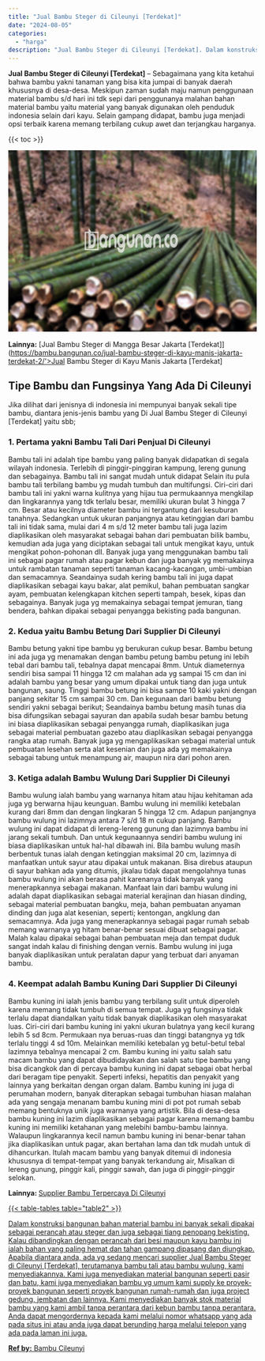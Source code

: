 ```yaml
---
title: "Jual Bambu Steger di Cileunyi [Terdekat]"
date: "2024-08-05"
categories: 
  - "harga"
description: "Jual Bambu Steger di Cileunyi [Terdekat]. Dalam konstruksi bangunan bahan material bambu ini banyak sekali dipakai sebagai perancah atau steger dan juga seba..."
---
```


**Jual Bambu Steger di Cileunyi \[Terdekat\]** – Sebagaimana yang kita ketahui bahwa bambu yakni tanaman yang bisa kita jumpai di banyak daerah khususnya di desa-desa. Meskipun zaman sudah maju namun penggunaan material bambu s/d hari ini tdk sepi dari penggunanya malahan bahan material bambu yaitu material yang banyak digunakan oleh penduduk indonesia selain dari kayu. Selain gampang didapat, bambu juga menjadi opsi terbaik karena memang terbilang cukup awet dan terjangkau harganya.

{{< toc >}}

![Jual Bambu Steger di Cileunyi [Terdekat]](/images/jual-bambu-tali-07.png)

**Lainnya:** [Jual Bambu Steger di Mangga Besar Jakarta \[Terdekat\]](https://bambu.bangunan.co/jual-bambu-steger-di-kayu-manis-jakarta-terdekat-2/'>Jual Bambu Steger di Kayu Manis Jakarta [Terdekat]</a></p>
<h2>Tipe Bambu dan Fungsinya Yang Ada Di Cileunyi</h2> Jika dilihat dari jenisnya di indonesia ini mempunyai banyak sekali tipe bambu, diantara jenis-jenis bambu yang Di Jual Bambu Steger di Cileunyi [Terdekat] yaitu sbb; <h3>1. Pertama yakni Bambu Tali Dari Penjual Di Cileunyi</h3> Bambu tali ini adalah tipe bambu yang paling banyak didapatkan di segala wilayah indonesia. Terlebih di pinggir-pinggiran kampung, lereng gunung dan sebagainya. Bambu tali ini sangat mudah untuk didapat Selain itu pula bambu tali terbilang bambu yg mudah tumbuh dan multifungsi. Ciri-ciri dari bambu tali ini yakni warna kulitnya yang hijau tua permukaannya mengkilap dan lingkarannya yang tdk terlalu besar, memiliki ukuran bulat 3 hingga 7 cm. Besar atau kecilnya diameter bambu ini tergantung dari kesuburan tanahnya. Sedangkan untuk ukuran panjangnya atau ketinggian dari bambu tali ini tidak sama, mulai dari 4 m s/d 12 meter bambu tali juga lazim diaplikasikan oleh masyarakat sebagai bahan dari pembuatan bilik bambu, kemudian ada juga yang diciptakan sebagai tali untuk mengikat kayu, untuk mengikat pohon-pohonan dll. Banyak juga yang menggunakan bambu tali ini sebagai pagar rumah atau pagar kebun dan juga banyak yg memakainya untuk rambatan tanaman seperti tanaman kacang-kacangan, umbi-umbian dan semacamnya. Seandainya sudah kering bambu tali ini juga dapat diaplikasikan sebagai kayu bakar, alat pemikul, bahan pembuatan sangkar ayam, pembuatan kelengkapan kitchen seperti tampah, besek, kipas dan sebagainya. Banyak juga yg memakainya sebagai tempat jemuran, tiang bendera, bahkan dipakai sebagai penyangga bekisting pada bangunan. <h3>2. Kedua yaitu Bambu Betung Dari Supplier Di Cileunyi</h3> Bambu betung yakni tipe bambu yg berukuran cukup besar. Bambu betung ini ada juga yg menamakan dengan bambu petung bambu petung ini lebih tebal dari bambu tali, tebalnya dapat mencapai 8mm. Untuk diameternya sendiri bisa sampai 11 hingga 12 cm malahan ada yg sampai 15 cm dan ini adalah bambu yang besar yang umum dipakai untuk tiang dan juga untuk bangunan, saung. Tinggi bambu betung ini bisa sampe 10 kaki yakni dengan panjang sekitar 15 cm sampai 30 cm. Dan kegunaan dari bambu betung sendiri yakni sebagai berikut; Seandainya bambu betung masih tunas dia bisa difungsikan sebagai sayuran dan apabila sudah besar bambu betung ini biasa diaplikasikan sebagai penyangga rumah, diaplikasikan juga sebagai material pembuatan gazebo atau diaplikasikan sebagai penyangga rangka atap rumah. Banyak juga yg mengaplikasikan sebagai material untuk pembuatan lesehan serta alat kesenian dan juga ada yg memakainya sebagai tabung untuk menampung air, maupun nira dari pohon aren. <h3>3. Ketiga adalah Bambu Wulung Dari Supplier Di Cileunyi</h3> Bambu wulung ialah bambu yang warnanya hitam atau hijau kehitaman ada juga yg berwarna hijau keunguan. Bambu wulung ini memiliki ketebalan kurang dari 8mm dan dengan lingkaran 5 hingga 12 cm. Adapun panjangnya bambu wulung ini lazimnya antara 7 s/d 18 m cukup panjang. Bambu wulung ini dapat didapat di lereng-lereng gunung dan lazimnya bambu ini jarang sekali tumbuh. Dan untuk kegunaannya sendiri bambu wulung ini biasa diaplikasikan untuk hal-hal dibawah ini. Bila bambu wulung masih berbentuk tunas ialah dengan ketinggian maksimal 20 cm, lazimnya di manfaatkan untuk sayur atau dipakai untuk makanan. Bisa direbus ataupun di sayur bahkan ada yang ditumis, jikalau tidak dapat mengolahnya tunas bambu wulung ini akan berasa pahit karenanya tidak banyak yang menerapkannya sebagai makanan. Manfaat lain dari bambu wulung ini adalah dapat diaplikasikan sebagai material kerajinan dan hiasan dinding, sebagai material pembuatan bangku, meja, bahan pembuatan anyaman dinding dan juga alat kesenian, seperti; kentongan, angklung dan semacamnya. Ada juga yang menerapkannya sebagai pagar rumah sebab memang warnanya yg hitam benar-benar sesuai dibuat sebagai pagar. Malah kalau dipakai sebagai bahan pembuatan meja dan tempat duduk sangat indah kalau di finishing dengan vernis. Bambu wulung ini juga banyak diaplikasikan untuk peralatan dapur yang terbuat dari anyaman bambu. <h3>4. Keempat adalah Bambu Kuning Dari Supplier Di Cileunyi</h3> Bambu kuning ini ialah jenis bambu yang terbilang sulit untuk diperoleh karena memang tidak tumbuh di semua tempat. Juga yg fungsinya tidak terlalu dapat diandalkan yaitu tidak banyak diaplikasikan oleh masyarakat luas. Ciri-ciri dari bambu kuning ini yakni ukuran bulatnya yang kecil kurang lebih 5 sd 8cm. Permukaan nya beruas-ruas dan tinggi batangnya yg tdk terlalu tinggi 4 sd 10m. Melainkan memiliki ketebalan yg betul-betul tebal lazimnya tebalnya mencapai 2 cm. Bambu kuning ini yaitu salah satu macam bambu yang dapat dibudidayakan dan salah satu tipe bambu yang bisa dicangkok dan di percaya bambu kuning ini dapat sebagai obat herbal dari beragam tipe penyakit. Seperti infeksi, hepatitis dan penyakit yang lainnya yang berkaitan dengan organ dalam. Bambu kuning ini juga di perumahan modern, banyak diterapkan sebagai tumbuhan hiasan malahan ada yang sengaja menanam bambu kuning mini di pot pot rumah sebab memang bentuknya unik juga warnanya yang artistik. Bila di desa-desa bambu kuning ini lazim diaplikasikan sebagai pagar karena memang bambu kuning ini memiliki ketahanan yang melebihi bambu-bambu lainnya. Walaupun lingkarannya kecil namun bambu kuning ini benar-benar tahan jika diaplikasikan untuk pagar, akan bertahan lama dan tdk mudah untuk di dihancurkan. Itulah macam bambu yang banyak ditemui di indonesia khususnya di tempat-tempat yang banyak terkandung air, Misalkan di lereng gunung, pinggir kali, pinggir sawah, dan juga di pinggir-pinggir selokan.
<p><strong>Lainnya: </strong> <a href=)

## Supplier Bambu Terpercaya Di Cileunyi

{{< table-tables table="table2" >}}

Dalam konstruksi bangunan bahan material bambu ini banyak sekali dipakai sebagai perancah atau steger dan juga sebagai tiang penopang bekisting. Kalau dibandingkan dengan perancah dari besi maupun kayu bambu ini ialah bahan yang paling hemat dan tahan gampang dipasang dan diungkap. Apabila diantara anda, ada yg sedang mencari supplier Jual Bambu Steger di Cileunyi \[Terdekat\], terutamanya bambu tali atau bambu wulung, kami menyediakannya. Kami juga menyediakan material bangunan seperti pasir dan batu, kami juga menyediakan bambu yg umum kami supply ke proyek-proyek bangunan seperti proyek bangunan rumah-rumah dan juga project gedung, jembatan dan lainnya. Kami menyediakan banyak stok material bambu yang kami ambil tanpa perantara dari kebun bambu tanpa perantara. Anda dapat mengordernya kepada kami melalui nomor whatsapp yang ada pada situs ini atau anda juga dapat berunding harga melalui telepon yang ada pada laman ini juga.

**Ref by:** [Bambu Cileunyi](https://id.wikipedia.org/wiki/Bambu)
